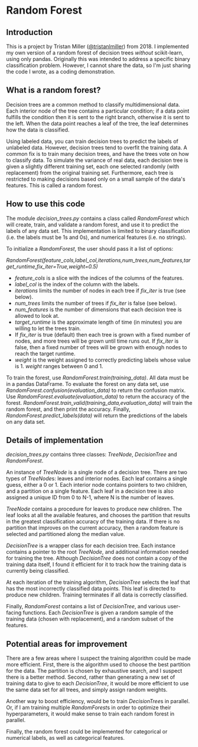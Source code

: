 # Random Forest

## Introduction

This is a project by Tristan Miller ([@tristanlmiller](https://github.com/tristanlmiller/)) from 2018.  I implemented my own version of a random forest of decision trees *without* scikit-learn, using only pandas.  Originally this was intended to address a specific binary classification problem.  However, I cannot share the data, so I'm just sharing the code I wrote, as a coding demonstration.

## What is a random forest?

Decision trees are a common method to classify multidimensional data.  Each interior node of the tree contains a particular condition; if a data point fulfills the condition then it is sent to the right branch, otherwise it is sent to the left.  When the data point reaches a leaf of the tree, the leaf determines how the data is classified.

Using labeled data, you can train decision trees to predict the labels of unlabeled data.  However, decision trees tend to overfit the training data.  A common fix is to train many decision trees, and have the trees vote on how to classify data.  To simulate the variance of real data, each decision tree is given a slightly different training set, each one selected randomly (with replacement) from the original training set.  Furthermore, each tree is restricted to making decisions based only on a small sample of the data's features.  This is called a random forest.

## How to use this code

The module *decision_trees.py* contains a class called *RandomForest* which will create, train, and validate a random forest, and use it to predict the labels of any data set.  This implementation is limited to binary classification (i.e. the labels must be 1s and 0s), and numerical features (i.e. no strings).

To initialize a *RandomForest*, the user should pass it a list of options:

*RandomForest(feature_cols,label_col,iterations,num_trees,num_features,target_runtime,fix_iter=True,weight=0.5)*

- *feature_cols* is a slice with the indices of the columns of the features.
- *label_col* is the index of the column with the labels.
- *iterations* limits the number of nodes in each tree if *fix_iter* is true (see below).
- *num_trees* limits the number of trees if *fix_iter* is false (see below).
- *num_features* is the number of dimensions that each decision tree is allowed to look at.
- *target_runtime* is the approximate length of time (in minutes) you are willing to let the trees train.
- If *fix_iter* is true (default) then each tree is grown with a fixed number of nodes, and more trees will be grown until time runs out.  If *fix_iter* is false, then a fixed number of trees will be grown with enough nodes to reach the target runtime.
- *weight* is the weight assigned to correctly predicting labels whose value is 1.  *weight* ranges between 0 and 1.

To train the forest, use *RandomForest.train(training_data)*.  All data must be in a pandas DataFrame.  To evaluate the forest on any data set, use *RandomForest.confusion(evaluation_data)* to return the confusion matrix.  Use *RandomForest.evaluate(evaluation_data)* to return the accuracy of the forest.  *RandomForest.train_valid(training_data,evaluation_data)* will train the random forest, and then print the accuracy.  Finally, *RandomForest.predict_labels(data)* will return the predictions of the labels on any data set.

## Details of implementation

*decision_trees.py* contains three classes: *TreeNode*, *DecisionTree* and *RandomForest*.

An instance of *TreeNode* is a single node of a decision tree.  There are two types of *TreeNode*s: leaves and interior nodes.  Each leaf contains a single guess, either a 0 or 1.  Each interior node contains pointers to two children, and a partition on a single feature.  Each leaf in a decision tree is also assigned a unique ID from 0 to N-1, where N is the number of leaves.

*TreeNode* contains a procedure for leaves to produce new children.  The leaf looks at all the available features, and chooses the partition that results in the greatest classification accuracy of the training data.  If there is no partition that improves on the current accuracy, then a random feature is selected and partitioned along the median value.  

*DecisionTree* is a wrapper class for each decision tree.  Each instance contains a pointer to the root *TreeNode*, and additional information needed for training the tree.  Although *DecisionTree* does not contain a copy of the training data itself, I found it efficient for it to track how the training data is currently being classified.

At each iteration of the training algorithm, *DecisionTree* selects the leaf that has the most incorrectly classified data points.  This leaf is directed to produce new children.  Training terminates if all data is correctly classified.

Finally, *RandomForest* contains a list of *DecisionTree*, and various user-facing functions.  Each *DecisionTree* is given a random sample of the training data (chosen with replacement), and a random subset of the features.

## Potential areas for improvement

There are a few areas where I suspect the training algorithm could be made more efficient.  First, there is the algorithm used to choose the best partition for the data.  The partition is chosen by exhaustive search, and I suspect there is a better method.  Second, rather than generating a new set of training data to give to each *DecisionTree*, it would be more efficient to use the same data set for all trees, and simply assign random weights.

Another way to boost efficiency, would be to train *DecisionTree*s in parallel.  Or, if I am training multiple *RandomForest*s in order to optimize their hyperparameters, it would make sense to train each random forest in parallel.

Finally, the random forest could be implemented for categorical or numerical labels, as well as categorical features.